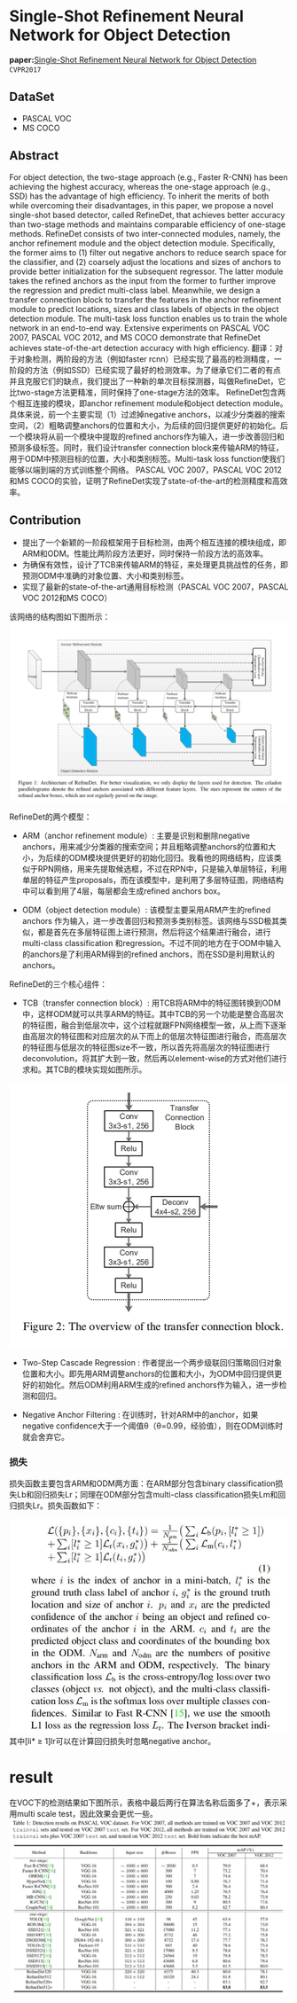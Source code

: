 # Single-Shot Refinement Neural Network for Object Detection


**paper:**[Single-Shot Refinement Neural Network for Object Detection](https://arxiv.org/abs/1711.06897) `CVPR2017`

## DataSet
- PASCAL VOC
- MS COCO

## Abstract
For object detection, the two-stage approach (e.g., Faster R-CNN) has been achieving the highest accuracy, whereas the one-stage approach (e.g., SSD) has the advantage of high efficiency. To inherit the merits of both while overcoming their disadvantages, in this paper, we propose a novel single-shot based detector, called RefineDet, that achieves better accuracy than two-stage methods and maintains comparable efficiency of one-stage methods. RefineDet consists of two inter-connected modules, namely, the anchor refinement module and the object detection module. Specifically, the former aims to (1) filter out negative anchors to reduce search space for the classifier, and (2) coarsely adjust the locations and sizes of anchors to provide better initialization for the subsequent regressor. The latter module takes the refined anchors as the input from the former to further improve the regression and predict multi-class label. Meanwhile, we design a transfer connection block to transfer the features in the anchor refinement module to predict locations, sizes and class labels of objects in the object detection module. The multi-task loss function enables us to train the whole network in an end-to-end way. Extensive experiments on PASCAL VOC 2007, PASCAL VOC 2012, and MS COCO demonstrate that RefineDet achieves state-of-the-art detection accuracy with high efficiency.
翻译：对于对象检测，两阶段的方法（例如faster rcnn）已经实现了最高的检测精度，一阶段的方法（例如SSD）已经实现了最好的检测效率。为了继承它们二者的有点并且克服它们的缺点，我们提出了一种新的单次目标探测器，叫做RefineDet，它比two-stage方法更精准，同时保持了one-stage方法的效率。 RefineDet包含两个相互连接的模块，即anchor refinement module和object detection module。具体来说，前一个主要实现（1）过滤掉negative anchors，以减少分类器的搜索空间，（2）粗略调整anchors的位置和大小，为后续的回归提供更好的初始化。后一个模块将从前一个模块中提取的refined anchors作为输入，进一步改善回归和预测多级标签。同时，我们设计transfer connection block来传输ARM的特征，用于ODM中预测目标的位置，大小和类别标签。Multi-task loss function使我们能够以端到端的方式训练整个网络。 PASCAL VOC 2007，PASCAL VOC 2012和MS COCO的实验，证明了RefineDet实现了state-of-the-art的检测精度和高效率。

## Contribution
- 提出了一个新颖的一阶段框架用于目标检测，由两个相互连接的模块组成，即ARM和ODM。性能比两阶段方法更好，同时保持一阶段方法的高效率。
- 为确保有效性，设计了TCB来传输ARM的特征，来处理更具挑战性的任务，即预测ODM中准确的对象位置、大小和类别标签。
- 实现了最新的state-of-the-art通用目标检测（PASCAL VOC 2007，PASCAL VOC 2012和MS COCO）



该网络的结构图如下图所示：
![RefineDet](refineDet.png)



RefineDet的两个模型：
- ARM（anchor refinement module）:
主要是识别和删除negative anchors，用来减少分类器的搜索空间；并且粗略调整anchors的位置和大小，为后续的ODM模块提供更好的初始化回归。我看他的网络结构，应该类似于RPN网络，用来先提取候选框，不过在RPN中，只是输入单层特征，利用单层的特征产生proposals，而在该模型中，是利用了多层特征图，网络结构中可以看到用了4层，每层都会生成refined anchors box。

- ODM（object detection module）:
该模型主要采用ARM产生的refined anchors 作为输入，进一步改善回归和预测多类别标签。该网络与SSD极其类似，都是首先在多层特征图上进行预测，然后将这个结果进行融合，进行multi-class classification 和regression。不过不同的地方在于ODM中输入的anchors是了利用ARM得到的refined anchors，而在SSD是利用默认的anchors。



RefineDet的三个核心组件：
- TCB（transfer connection block）:
用TCB将ARM中的特征图转换到ODM中，这样ODM就可以共享ARM的特征。其中TCB的另一个功能是整合高层次的特征图，融合到低层次中，这个过程就跟FPN网络模型一致，从上而下逐渐由高层次的特征图和对应层次的从下而上的低层次特征图进行融合，而高层次的特征图与低层次的特征图size不一致，所以首先将高层次的特征图进行deconvolution，将其扩大到一致，然后再以element-wise的方式对他们进行求和。其TCB的模块实现如图所示。

![TCB](tcb.png)

- Two-Step Cascade Regression :
作者提出一个两步级联回归策略回归对象位置和大小。即先用ARM调整anchors的位置和大小，为ODM中回归提供更好的初始化。然后ODM利用ARM生成的refined anchors作为输入，进一步检测和回归。

- Negative Anchor Filtering :
在训练时，针对ARM中的anchor，如果negative confidence大于一个阈值θ（θ=0.99，经验值），则在ODM训练时就会舍弃它。


### 损失
损失函数主要包含ARM和ODM两方面：在ARM部分包含binary classification损失Lb和回归损失Lr；同理在ODM部分包含multi-class classification损失Lm和回归损失Lr。损失函数如下：

![loss](refinedet_loss.jpg)
其中[li* ≥ 1]lr可以在计算回归损失时忽略negative anchor。

# result

在VOC下的检测结果如下图所示，表格中最后两行在算法名称后面多了+，表示采用multi scale test，因此效果会更优一些。
![result](result_voc.jpg)



